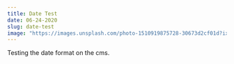 ```yaml
---
title: Date Test
date: 06-24-2020
slug: date-test
image: "https://images.unsplash.com/photo-1510919875728-30673d2cf01d?ixlib=rb-1.2.1&ixid=eyJhcHBfaWQiOjEyMDd9&auto=format&fit=crop&w=1470&q=80"
---
```


Testing the date format on the cms.
